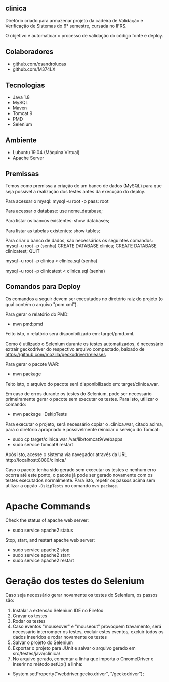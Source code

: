 ## clinica

Diretório criado para armazenar projeto da cadeira de Validação e Verificação de Sistemas do 6° semestre, cursada no IFRS.

O objetivo é automaticar o processo de validação do código fonte e deploy.

## Colaboradores
* github.com/osandrolucas
* github.com/M374LX

## Tecnologias
* Java 1.8
* MySQL
* Maven
* Tomcat 9
* PMD
* Selenium

## Ambiente
* Lubuntu 19.04 (Máquina Virtual)
* Apache Server

## Premissas
Temos como premissa a criação de um banco de dados (MySQL) para que seja possível a realização dos testes antes da execução do deploy.

Para acessar o mysql:
mysql -u root -p
pass: root

Para acessar o database:
use nome_database;

Para listar os bancos existentes:
show databases;

Para listar as tabelas existentes:
show tables;

Para criar o banco de dados, são necessários os seguintes comandos:
mysql -u root -p
(senha)
CREATE DATABASE clinica;
CREATE DATABASE clinicatest;
QUIT

mysql -u root -p clinica < clinica.sql
(senha)

mysql -u root -p clinicatest < clinica.sql
(senha)


## Comandos para Deploy
Os comandos a seguir devem ser executados no diretório raiz do projeto (o qual contém o arquivo "pom.xml").

Para gerar o relatório do PMD:
* mvn pmd:pmd

Feito isto, o relatório será disponibilizado em: target/pmd.xml.

Como é utilizado o Selenium durante os testes automatizados, é necessário extrair geckodriver do respectivo arquivo compactado, baixado de https://github.com/mozilla/geckodriver/releases

Para gerar o pacote WAR:
* mvn package

Feito isto, o arquivo do pacote será disponibilizado em: target/clinica.war.

Em caso de erros durante os testes do Selenium, pode ser necessário primeiramente gerar o pacote sem executar os testes. Para isto, utilizar o comando:
* mvn package -DskipTests

Para executar o projeto, será necessário copiar o .clinica.war, citado acima, para o diretório apropriado e possivelmente reiniciar o serviço do Tomcat:
* sudo cp target/clinica.war /var/lib/tomcat9/webapps
* sudo service tomcat9 restart

Após isto, acesse o sistema via navegador através da URL http://localhost:8080/clinica/

Caso o pacote tenha sido gerado sem executar os testes e nenhum erro ocorra até este ponto, o pacote já pode ser gerado novamente com os testes executados normalmente. Para isto, repetir os passos acima sem utilizar a opção ```-DskipTests``` no comando ```mvn package```.

# Apache Commands

Check the status of apache web server: 
* sudo service apache2 status

Stop, start, and restart apache web server:
* sudo service apache2 stop
* sudo service apache2 start
* sudo service apache2 restart

# Geração dos testes do Selenium
Caso seja necessário gerar novamente os testes do Selenium, os passos são:
1. Instalar a extensão Selenium IDE no Firefox
2. Gravar os testes
3. Rodar os testes
4. Caso eventos "mouseover" e "mouseout" provoquem travamento, será necessário interromper os testes, excluir estes eventos, excluir todos os dados inseridos e rodar novamente os testes
5. Salvar o projeto do Selenium
6. Exportar o projeto para JUnit e salvar o arquivo gerado em src/testes/java/clinica/
7. No arquivo gerado, comentar a linha que importa o ChromeDriver e inserir no método setUp() a linha:
* System.setProperty("webdriver.gecko.driver", "<caminho>/geckodriver");
